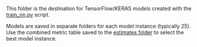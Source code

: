 This folder is the destination for TensorFlow/KERAS models created with the [train_nn.py](../train_nn.py) script.

Models are saved in separate folders for each model instance (typically 25).
Use the combined metric table saved to the [estimates folder](../pnn_model_estimates) to select the best model instance.
